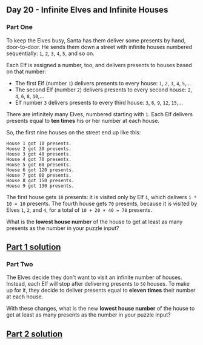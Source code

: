 ## Day 20 - Infinite Elves and Infinite Houses

### Part One

To keep the Elves busy, Santa has them deliver some presents by hand, door-to-door. He sends them
down a street with infinite houses numbered sequentially: `1`, `2`, `3`, `4`, `5`, and so on.

Each Elf is assigned a number, too, and delivers presents to houses based on that number:

 * The first Elf (number `1`) delivers presents to every house: `1`, `2`, `3`, `4`, `5`,...
 * The second Elf (number `2`) delivers presents to every second house: `2`, `4`, `6`, `8`, `10`,...
 * Elf number `3` delivers presents to every third house: `3`, `6`, `9`, `12`, `15`,...

There are infinitely many Elves, numbered starting with `1`. Each Elf delivers presents equal to
**ten times** his or her number at each house.

So, the first nine houses on the street end up like this:

```
House 1 got 10 presents.
House 2 got 30 presents.
House 3 got 40 presents.
House 4 got 70 presents.
House 5 got 60 presents.
House 6 got 120 presents.
House 7 got 80 presents.
House 8 got 150 presents.
House 9 got 130 presents.
```

The first house gets `10` presents: it is visited only by Elf `1`, which delivers `1 * 10 = 10`
presents. The fourth house gets `70` presents, because it is visited by Elves `1`, `2`, and `4`,
for a total of `10 + 20 + 40 = 70` presents.

What is the **lowest house number** of the house to get at least as many presents as the number in
your puzzle input?

[Part 1 solution][1]
--------------------

### Part Two

The Elves decide they don't want to visit an infinite number of houses. Instead, each Elf will stop
after delivering presents to `50` houses. To make up for it, they decide to deliver presents equal
to **eleven times** their number at each house.

With these changes, what is the new **lowest house number** of the house to get at least as many
presents as the number in your puzzle input?

[Part 2 solution][2]
--------------------


[1]: part_1.py
[2]: part_2.py

